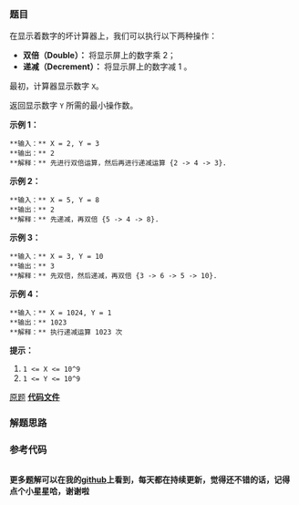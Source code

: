 ### 题目
在显示着数字的坏计算器上，我们可以执行以下两种操作：

  * **双倍（Double）：** 将显示屏上的数字乘 2；
  * **递减（Decrement）：** 将显示屏上的数字减 1 。

最初，计算器显示数字 `X`。

返回显示数字 `Y` 所需的最小操作数。



**示例 1：**

    
    
    **输入：** X = 2, Y = 3
    **输出：** 2
    **解释：** 先进行双倍运算，然后再进行递减运算 {2 -> 4 -> 3}.
    

**示例 2：**

    
    
    **输入：** X = 5, Y = 8
    **输出：** 2
    **解释：** 先递减，再双倍 {5 -> 4 -> 8}.
    

**示例 3：**

    
    
    **输入：** X = 3, Y = 10
    **输出：** 3
    **解释：** 先双倍，然后递减，再双倍 {3 -> 6 -> 5 -> 10}.
    

**示例 4：**

    
    
    **输入：** X = 1024, Y = 1
    **输出：** 1023
    **解释：** 执行递减运算 1023 次
    



**提示：**

  1. `1 <= X <= 10^9`
  2. `1 <= Y <= 10^9`

[原题](https://leetcode-cn.com/problems/broken-calculator/)    **[代码文件]()**


### 解题思路




### 参考代码

```go


```




**更多题解可以在我的[github](https://github.com/LZH139/leetcode_Go)上看到，每天都在持续更新，觉得还不错的话，记得点个小星星哈，谢谢啦**
